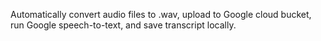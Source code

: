 Automatically convert audio files to .wav, upload to Google cloud bucket, run Google speech-to-text, and save transcript locally.

